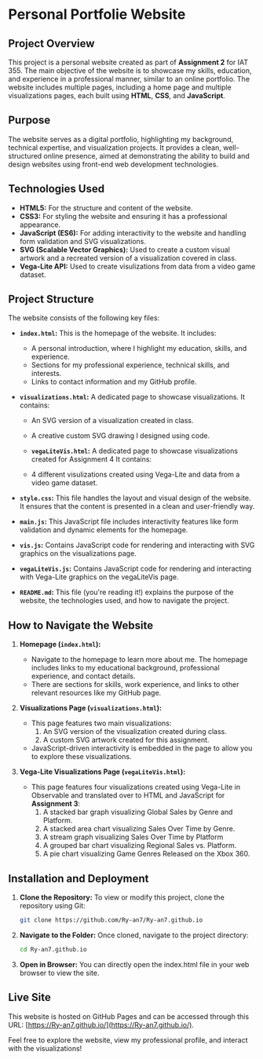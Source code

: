 # **Personal Portfolie Website**

## **Project Overview**
This project is a personal website created as part of **Assignment 2** for IAT 355. The main objective of the website is to showcase my skills, education, and experience in a professional manner, similar to an online portfolio. The website includes multiple pages, including a home page and multiple visualizations pages, each built using **HTML**, **CSS**, and **JavaScript**.

## **Purpose**
The website serves as a digital portfolio, highlighting my background, technical expertise, and visualization projects. It provides a clean, well-structured online presence, aimed at demonstrating the ability to build and design websites using front-end web development technologies.

## **Technologies Used**
- **HTML5:** For the structure and content of the website.
- **CSS3:** For styling the website and ensuring it has a professional appearance.
- **JavaScript (ES6):** For adding interactivity to the website and handling form validation and SVG visualizations.
- **SVG (Scalable Vector Graphics):** Used to create a custom visual artwork and a recreated version of a visualization covered in class.
- **Vega-Lite API:** Used to create visulizations from data from a video game dataset.


## **Project Structure**
The website consists of the following key files:

- **`index.html`:** This is the homepage of the website. It includes:
  - A personal introduction, where I highlight my education, skills, and experience.
  - Sections for my professional experience, technical skills, and interests.
  - Links to contact information and my GitHub profile.
  
- **`visualizations.html`:** A dedicated page to showcase visualizations. It contains:
  - An SVG version of a visualization created in class.
  - A creative custom SVG drawing I designed using code.

  - **`vegaLiteVis.html`:** A dedicated page to showcase visualizations created for Assignment 4 It contains:
  - 4 different visulizations created using Vega-Lite and data from a video game dataset.
  
- **`style.css`:** This file handles the layout and visual design of the website. It ensures that the content is presented in a clean and user-friendly way.

- **`main.js`:** This JavaScript file includes interactivity features like form validation and dynamic elements for the homepage.

- **`vis.js`:** Contains JavaScript code for rendering and interacting with SVG graphics on the visualizations page.

- **`vegaLiteVis.js`:** Contains JavaScript code for rendering and interacting with Vega-Lite graphics on the vegaLiteVis page.

- **`README.md`:** This file (you're reading it!) explains the purpose of the website, the technologies used, and how to navigate the project.

## **How to Navigate the Website**
1. **Homepage (`index.html`):**
   - Navigate to the homepage to learn more about me. The homepage includes links to my educational background, professional experience, and contact details.
   - There are sections for skills, work experience, and links to other relevant resources like my GitHub page.

2. **Visualizations Page (`visualizations.html`):**
   - This page features two main visualizations:
     1. An SVG version of the visualization created during class.
     2. A custom SVG artwork created for this assignment.
   - JavaScript-driven interactivity is embedded in the page to allow you to explore these visualizations.

3. **Vega-Lite Visualizations Page (`vegaLiteVis.html`):**
   - This page features four visualizations created using Vega-Lite in Observable and translated over to HTML and JavaScript for **Assignment 3**:
     1. A stacked bar graph visualizing Global Sales by Genre and Platform. 
     2. A stacked area chart visualizing Sales Over Time by Genre.
     3. A stream graph visualizing Sales Over Time by Platform
     4. A grouped bar chart visualizing Regional Sales vs. Platform.
     5. A pie chart visualizing Game Genres Released on the Xbox 360.

## **Installation and Deployment**
1. **Clone the Repository:**
   To view or modify this project, clone the repository using Git:
   ```bash
   git clone https://github.com/Ry-an7/Ry-an7.github.io
   ```
2. **Navigate to the Folder:** Once cloned, navigate to the project directory:

    ``` bash
    cd Ry-an7.github.io
    ```
3. **Open in Browser:** You can directly open the index.html file in your web browser to view the site.

## **Live Site**
This website is hosted on GitHub Pages and can be accessed through this URL: [https://Ry-an7.github.io/](https://Ry-an7.github.io/).

Feel free to explore the website, view my professional profile, and interact with the visualizations!
